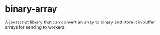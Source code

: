 # binary-array
A javascript library that can convert an array to binary and store it in buffer arrays for sending to workers.
